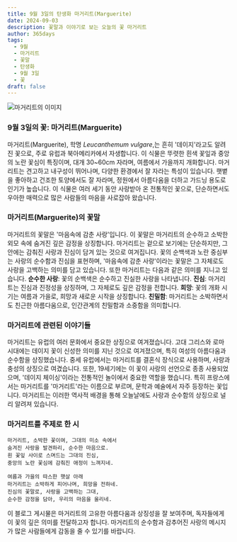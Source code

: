 ```yaml
---
title: 9월 3일의 탄생화 마거리트(Marguerite)
date: 2024-09-03
description: 꽃말과 이야기로 보는 오늘의 꽃 마거리트
author: 365days
tags:
  - 9월
  - 마거리트
  - 꽃말
  - 탄생화
  - 9월 3일
  - 꽃
draft: false
---
```


![마거리트의 이미지](https://cdn.pixabay.com/photo/2016/09/09/08/30/marguerite-1656357_640.jpg#center)


### 9월 3일의 꽃: 마거리트(Marguerite)

마거리트(Marguerite), 학명 *Leucanthemum vulgare*,는 흔히 '데이지'라고도 알려진 꽃으로, 주로 유럽과 북아메리카에서 자생합니다. 이 식물은 뚜렷한 흰색 꽃잎과 중앙의 노란 꽃심이 특징이며, 대개 30~60cm 자라며, 여름에서 가을까지 개화합니다. 마거리트는 견고하고 내구성이 뛰어나며, 다양한 환경에서 잘 자라는 특성이 있습니다. 햇볕을 좋아하고 건조한 토양에서도 잘 자라며, 정원에서 아름다움을 더하고 가드닝 용도로 인기가 높습니다. 이 식물은 여러 세기 동안 사랑받아 온 전통적인 꽃으로, 단순하면서도 우아한 매력으로 많은 사람들의 마음을 사로잡아 왔습니다.

### 마거리트(Marguerite)의 꽃말

마거리트의 꽃말은 '마음속에 감춘 사랑'입니다. 이 꽃말은 마거리트의 순수하고 소박한 외모 속에 숨겨진 깊은 감정을 상징합니다. 마거리트는 겉으로 보기에는 단순하지만, 그 안에는 감춰진 사랑과 진심이 담겨 있는 것으로 여겨집니다. 꽃의 순백색과 노란 중심부는 사랑의 순수함과 진심을 표현하며, '마음속에 감춘 사랑'이라는 꽃말은 그 자체로도 사랑을 고백하는 의미를 담고 있습니다. 또한 마거리트는 다음과 같은 의미를 지니고 있습니다. **순수한 사랑**: 꽃의 순백색은 순수하고 진실한 사랑을 나타냅니다. **진심**: 마거리트는 진심과 진정성을 상징하며, 그 자체로도 깊은 감정을 전합니다. **희망**: 꽃의 개화 시기는 여름과 가을로, 희망과 새로운 시작을 상징합니다. **친밀함**: 마거리트는 소박하면서도 친근한 아름다움으로, 인간관계의 친밀함과 소중함을 의미합니다.

### 마거리트에 관련된 이야기들

마거리트는 유럽의 여러 문화에서 중요한 상징으로 여겨졌습니다. 고대 그리스와 로마 시대에는 데이지 꽃이 신성한 의미를 지닌 것으로 여겨졌으며, 특히 여성의 아름다움과 순수함을 상징했습니다. 중세 유럽에서는 마거리트를 결혼식 장식으로 사용하며, 사랑과 충성의 상징으로 여겼습니다. 또한, 19세기에는 이 꽃이 사랑의 선언으로 종종 사용되었으며, '데이지 체이싱'이라는 전통적인 놀이에서 중요한 역할을 했습니다. 특히 프랑스에서는 마거리트를 '마거리트'라는 이름으로 부르며, 문학과 예술에서 자주 등장하는 꽃입니다. 마거리트는 이러한 역사적 배경을 통해 오늘날에도 사랑과 순수함의 상징으로 널리 알려져 있습니다.

### 마거리트를 주제로 한 시

	마거리트, 소박한 꽃이여, 그대의 미소 속에서
	숨겨진 사랑을 발견하리, 순수한 마음으로.
	흰 꽃잎 사이로 스며드는 그대의 진심,
	중앙의 노란 꽃심에 감춰진 애정이 느껴지네.
	
	여름과 가을의 따스한 햇살 아래
	마거리트는 소박하게 피어나며, 희망을 전하네.
	진심의 꽃말로, 사랑을 고백하는 그대,
	순수한 감정을 담아, 우리의 마음을 울리네.

이 블로그 게시물은 마거리트의 고유한 아름다움과 상징성을 잘 보여주며, 독자들에게 이 꽃의 깊은 의미를 전달하고자 합니다. 마거리트의 순수함과 감추어진 사랑의 메시지가 많은 사람들에게 감동을 줄 수 있기를 바랍니다.
